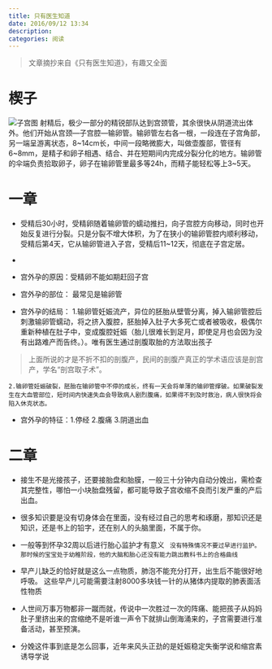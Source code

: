 ```yaml
---
title: 只有医生知道
date: 2016/09/12 13:34
description:
categories: 阅读
---
```


> 文章摘抄来自《只有医生知道》，有趣又全面
# 楔子

![子宫图](http://upload-images.jianshu.io/upload_images/1318539-eb38010580b54921.png?imageMogr2/auto-orient/strip%7CimageView2/2/w/1240)
射精后，极少一部分的精锐部队达到宫颈管，其余很快从阴道流出体外。他们开始从宫颈—子宫腔—输卵管。输卵管左右各一根，一段连在子宫角部，另一端呈游离状态，8~14cm长，中间一段略微膨大，叫做壶腹部，管径有6~8mm，是精子和卵子相遇、结合、并在短期间内完成分裂分化的地方。输卵管的伞端负责拾取卵子，卵子在输卵管里最多等24h，而精子能轻松等上3~5天。

# 一章
  * 受精后30小时，受精卵随着输卵管的蠕动推扫，向子宫腔方向移动，同时也开始反复进行分裂。只是分裂不增大体积，为了在狭小的输卵管腔内顺利移动，受精后第4天，它从输卵管进入子宫，受精后11~12天，彻底在子宫定居。

*  
 * 宫外孕的原因：受精卵不能如期赶回子宫
  *  宫外孕的部位： 最常见是输卵管
   * 宫外孕的结局：
      1.输卵管妊娠流产，异位的胚胎从壁管分离，掉入输卵管腔后刺激输卵管蠕动，将之挤入腹腔，胚胎掉入肚子大多死亡或者被吸收，极偶尔重新种植在肚子中，变成腹腔妊娠（胎儿很难长到足月，即使足月也会因为没有出路难产而告终。）。唯有医生通过剖腹取胎的方法取出孩子
  > 上面所说的才是不折不扣的剖腹产，民间的剖腹产真正的学术语应该是剖宫产，学名“剖宫取子术”。

    2.输卵管妊娠破裂，胚胎在输卵管中不停的成长，终有一天会将单薄的输卵管撑破。如果破裂发生在大血管部位，短时间内快速失血会导致病人剧烈腹痛，如果得不到及时救治，病人很快将会陷入休克状态。
 * 宫外孕的特征：1.停经 2.腹痛 3.阴道出血

# 二章
* 接生不是光接孩子，还要接胎盘和胎膜，一般三十分钟内自动分娩出，需检查其完整性，哪怕一小块胎盘残留，都可能导致子宫收缩不良而引发严重的产后出血。

* 很多知识要是没有切身体会在里面，没有经过自己的思考和琢磨，那知识还是知识，还是书上的铅字，还在别人的头脑里面，不属于你。
* 一般等到怀孕32周以后进行胎心监护才有意义
```` 没有特殊情况不要过早进行监护。那时候的宝宝处于幼稚阶段，他的大脑和胎心还没有能力跳出教科书上的合格曲线````

* 早产儿缺乏的恰好就是这么一点物质，肺泡不能充分打开，出生后不能很好地呼吸。 这些早产儿可能需要注射8000多块钱一针的从猪体内提取的肺表面活性物质

*  人世间万事万物都非一蹴而就，传说中一次胜过一次的阵痛、能把孩子从妈妈肚子里挤出来的宫缩绝不是听谁一声令下就排山倒海涌来的，子宫需要进行准备活动，甚至预演。
  * 分娩这件事到底是怎么回事，近年来风头正劲的是妊娠稳定失衡学说和缩宫素诱导学说